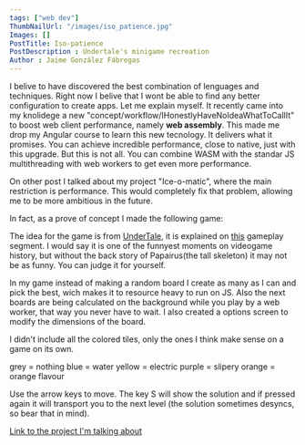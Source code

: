 ```yaml
---
tags: ["web dev"]
ThumbNailUrl: "/images/iso_patience.jpg"
Images: []
PostTitle: Iso-patience
PostDescription : Undertale's minigame recreation
Author : Jaime González Fábregas
---
```


I belive to have discovered the best combination of lenguages and techniques. Right now I belive that I wont be able to find any better configuration to create apps. Let me explain myself. It recently came into my knolidege a new "concept/workflow/IHonestlyHaveNoIdeaWhatToCallIt" to boost web client performance, namely **web assembly**. This made me drop my Angular course to learn this new tecnology. It delivers what it promises. You can achieve incredible performance, close to native, just with this upgrade. But this is not all. You can combine WASM with the standar JS multithreading with web workers to get even more performance.

On other post I talked about my project "Ice-o-matic", where the main restriction is performance. This would completely fix that problem, allowing me to be more ambitious in the future.

In fact, as a prove of concept I made the following game:

The idea for the game is from [UnderTale](https://undertale.com/), it is explained on [this](https://youtu.be/v7nlXgDjCY8?t=341) gameplay segment. I would say it is one of the funnyest moments on videogame history, but without the back story of Papairus(the tall skeleton) it may not be as funny. You can judge it for yourself.

In my game instead of making a random board I create as many as I can and pick the best, wich makes it to resource heavy to run on JS. Also the next boards are being calculated on the background while you play by a web worker, that way you never have to wait. I also created a options screen to modify the dimensions of the board.



I didn't include all the colored tiles, only the ones I think make sense on a game on its own.

grey = nothing
blue = water
yellow = electric
purple = slipery
orange = orange flavour

Use the arrow keys to move. The key S will show the solution and if pressed again it will transport you to the next level (the solution sometimes desyncs, so bear that in mind).

[Link to the project I'm talking about](https://dirigity.github.io/IsoPatience/)

